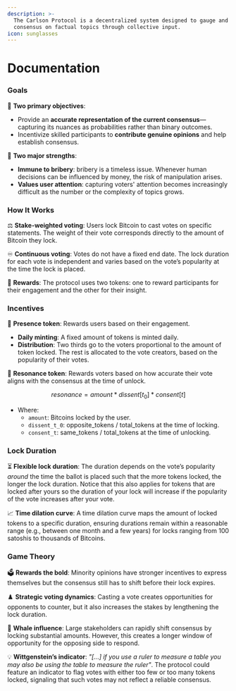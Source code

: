 ```yaml
---
description: >-
  The Carlson Protocol is a decentralized system designed to gauge and represent
  consensus on factual topics through collective input.
icon: sunglasses
---
```


# Documentation

### Goals

🎯 **Two primary objectives**:

* Provide an **accurate representation of the current consensus**—capturing its nuances as probabilities rather than binary outcomes.
* Incentivize skilled participants to **contribute genuine opinions** and help establish consensus.

💪 **Two major strengths**:

* **Immune to bribery**: bribery is a timeless issue. Whenever human decisions can be influenced by money, the risk of manipulation arises.
* **Values user attention**: capturing voters' attention becomes increasingly difficult as the number or the complexity of topics grows.

### How It Works

⚖️ **Stake-weighted voting**: Users lock Bitcoin to cast votes on specific statements. The weight of their vote corresponds directly to the amount of Bitcoin they lock.

♾️ **Continuous voting**: Votes do not have a fixed end date. The lock duration for each vote is independent and varies based on the vote’s popularity at the time the lock is placed.

🎁 **Rewards**: The protocol uses two tokens: one to reward participants for their engagement and the other for their insight.

### Incentives

🌌 **Presence token**: Rewards users based on their engagement.

* **Daily minting**: A fixed amount of tokens is minted daily.
* **Distribution**: Two thirds go to the voters proportional to the amount of token locked. The rest is allocated to the vote creators, based on the popularity of their votes.

🔮 **Resonance token**: Rewards voters based on how accurate their vote aligns with the consensus at the time of unlock.

$$
resonance = amount * dissent[t_0]*consent[t]
$$

* Where:
  * `amount`: Bitcoins locked by the user.
  * `dissent_t_0`: opposite\_tokens / total\_tokens at the time of locking.
  * `consent_t`: same\_tokens / total\_tokens at the time of unlocking.

### Lock Duration

⏳ **Flexible lock duration**: The duration depends on the vote’s popularity _around_ the time the ballot is placed such that the more tokens locked, the longer the lock duration. Notice that this also applies for tokens that are locked after yours so the duration of your lock will increase if the popularity of the vote increases after your vote.

📈 **Time dilation curve**: A time dilation curve maps the amount of locked tokens to a specific duration, ensuring durations remain within a reasonable range (e.g., between one month and a few years) for locks ranging from 100 satoshis to thousands of Bitcoins.

### Game Theory

🗳️ **Rewards the bold**: Minority opinions have stronger incentives to express themselves but the consensus still has to shift before their lock expires.

♟️ **Strategic voting dynamics**: Casting a vote creates opportunities for opponents to counter, but it also increases the stakes by lengthening the lock duration.

🐋 **Whale influence**: Large stakeholders can rapidly shift consensus by locking substantial amounts. However, this creates a longer window of opportunity for the opposing side to respond.

💡 **Wittgenstein’s indicator**: _"\[...] if you use a ruler to measure a table you may also be using the table to measure the ruler"_. The protocol could feature an indicator to flag votes with either too few or too many tokens locked, signaling that such votes may not reflect a reliable consensus.
